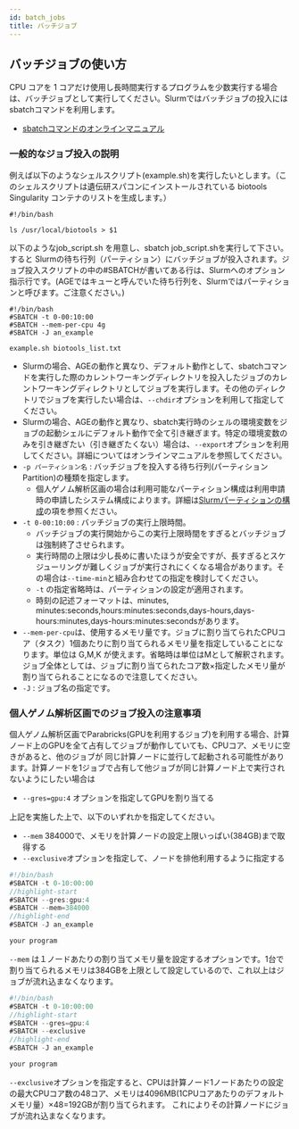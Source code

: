 ```yaml
---
id: batch_jobs
title: バッチジョブ
---
```


## バッチジョブの使い方


CPU コアを 1 コアだけ使用し長時間実行するプログラムを少数実行する場合は、バッチジョブとして実行してください。Slurmではバッチジョブの投入にはsbatchコマンドを利用します。

- [sbatchコマンドのオンラインマニュアル](https://slurm.schedmd.com/sbatch.html)

### 一般的なジョブ投入の説明

例えば以下のようなシェルスクリプト(example.sh)を実行したいとします。（このシェルスクリプトは遺伝研スパコンにインストールされている biotools Singularity コンテナのリストを生成します。）

```
#!/bin/bash

ls /usr/local/biotools > $1
```

以下のようなjob_script.sh を用意し、sbatch job_script.shを実行して下さい。 すると Slurmの待ち行列（パーティション）にバッチジョブが投入されます。ジョブ投入スクリプトの中の#SBATCHが書いてある行は、Slurmへのオプション指示行です。(AGEではキューと呼んでいた待ち行列を、Slurmではパーティションと呼びます。ご注意ください。)

```
#!/bin/bash
#SBATCH -t 0-00:10:00
#SBATCH --mem-per-cpu 4g
#SBATCH -J an_example

example.sh biotools_list.txt
```

- Slurmの場合、AGEの動作と異なり、デフォルト動作として、sbatchコマンドを実行した際のカレントワーキングディレクトリを投入したジョブのカレントワーキングディレクトリとしてジョブを実行します。その他のディレクトリでジョブを実行したい場合は、`--chdir`オプションを利用して指定してください。
- Slurmの場合、AGEの動作と異なり、sbatch実行時のシェルの環境変数をジョブの起動シェルにデフォルト動作で全て引き継ぎます。特定の環境変数のみを引き継ぎたい（引き継ぎたくない）場合は、`--export`オプションを利用してください。詳細についてはオンラインマニュアルを参照してください。
- `-p パーティション名` : バッチジョブを投入する待ち行列(パーティション Partition)の種類を指定します。
  - 個人ゲノム解析区画の場合は利用可能なパーティション構成は利用申請時の申請したシステム構成によります。詳細は[Slurmパーティションの構成](slurm_partition)の項を参照ください。
- `-t 0-00:10:00` : バッチジョブの実行上限時間。
  - バッチジョブの実行開始からこの実行上限時間をすぎるとバッチジョブは強制終了させられます。
  - 実行時間の上限は少し長めに書いたほうが安全ですが、長すぎるとスケジューリングが難しくジョブが実行されにくくなる場合があります。その場合は`--time-min`と組み合わせての指定を検討してください。
  - `-t` の指定省略時は、パーティションの設定が適用されます。
  - 時刻の記述フォーマットは、minutes, minutes:seconds,hours:minutes:seconds,days-hours,days-hours:minutes,days-hours:minutes:secondsがあります。
- `--mem-per-cpu`は、使用するメモリ量です。ジョブに割り当てられたCPUコア（タスク）1個あたりに割り当てられるメモリ量を指定していることになります。単位は G,M,K が使えます。省略時は単位はMとして解釈されます。ジョブ全体としては、ジョブに割り当てられたコア数×指定したメモリ量が割り当てられることになるので注意してください。
- `-J` : ジョブ名の指定です。



### 個人ゲノム解析区画でのジョブ投入の注意事項
個人ゲノム解析区画でParabricks(GPUを利用するジョブ)を利用する場合、計算ノード上のGPUを全て占有してジョブが動作していても、CPUコア、メモリに空きがあると、他のジョブが
同じ計算ノードに並行して起動される可能性があります。計算ノードを1ジョブで占有して他ジョブが同じ計算ノード上で実行されないようにしたい場合は

- `--gres=gpu:4` オプションを指定してGPUを割り当てる 

上記を実施した上で、以下のいずれかを指定してください。

- `--mem` 384000で、メモリを計算ノードの設定上限いっぱい(384GB)まで取得する
- `--exclusive`オプションを指定して、ノードを排他利用するように指定する

```js
#!/bin/bash
#SBATCH -t 0-10:00:00
//highlight-start
#SBATCH --gres:gpu:4
#SBATCH --mem=384000
//highlight-end
#SBATCH -J an_example

your program
```
`--mem` は１ノードあたりの割り当てメモリ量を設定するオプションです。1台で割り当てられるメモリは384GBを上限として設定しているので、これ以上はジョブが流れ込まなくなります。
```js
#!/bin/bash
#SBATCH -t 0-10:00:00
//highlight-start
#SBATCH --gres=gpu:4
#SBATCH --exclusive
//highlight-end
#SBATCH -J an_example

your program
```
`--exclusive`オプションを指定すると、CPUは計算ノード1ノードあたりの設定の最大CPUコア数の48コア、メモリは4096MB(1CPUコアあたりのデフォルトメモリ量）×48=192GBが割り当てられます。
これによりその計算ノードにジョブが流れ込まなくなります。















